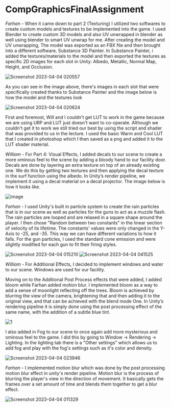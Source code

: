 # CompGraphicsFinalAssignment

*Farhan* - When it came down to part 2 (Texturing) I utilized two softwares to create custom models and textures to be implemented into the game. I used Blender to create custom 3D models and also UV unwrapped in blender as well using blender to smart UV unwrap for me. After creating the model and UV unwrapping, The model was exported as an FBX file and then brought into a different software, Substance 3D Painter. In Substance Painter, i added the textures/materials to the model and then exported the textures as specific 2D images for each slot in Unity: Albedo, Metallic, Normal Map, Height, and Occlusion. 

![Screenshot 2023-04-04 020557](https://user-images.githubusercontent.com/72412425/229908673-f128242d-c9eb-4b8b-b1cc-5d62eeae767d.png)

As you can see in the image above, there's images in each slot that were specifically created thanks to Substance Painter and the image below is how the model and the textures look

![Screenshot 2023-04-04 020624](https://user-images.githubusercontent.com/72412425/229908876-6cc06f44-1175-49df-815c-21566a4ce6fa.png)

First and foremost, Will and I couldn't get LUT to work in the game because we are using URP and LUT just doesn't want to co-operate. Although we couldn't get it to work we still tried our best by using the script and shader that was provided to us in the lecture. I used the basic Warm and Cool LUT that I created in photoshop which I then saved as a png and added it to the LUT shader material. 

*William* - For Part 4: Visual Effects, I added decals to our scene to create a more ominous feel to the scene by adding a bloody hand to our facility door. Decals are done by layering an extra texture on top of an already existing one. We do this by getting two textures and then applying the decal texture in the surf function using the albedo. In Unity’s render pipeline, we implement it using a decal material on a decal projector. The image below is how it looks like. 

![image](https://user-images.githubusercontent.com/72412425/229915701-0d262dba-be34-485e-9698-b36d6739a617.png)

*Farhan* - I used Unity's built in particle system to create the rain particles that is in our scene as well as particles for the guns to act as a muzzle flash. The rain particles are looped and are relased in a square shape around the player. I then chose "Random between two constants" in the linear section of velocity of its lifetime. The constants' values were only changed in the Y-Axis to -25, and -35. This way we can have different variations to how it falls. For the gun particles, I used the standard cone emission and were slightly modified for each gun to fit their firing styles.

![Screenshot 2023-04-04 015210](https://user-images.githubusercontent.com/72412425/229916901-ddf8eee8-3268-4751-913e-a09a6c3ff71f.png) 
![Screenshot 2023-04-04 041525](https://user-images.githubusercontent.com/72412425/229916955-15e11315-8129-476d-94a3-a26d243ad595.png)

*William* - For Additional Effects, I decided to implement windows and water to our scene. Windows are used for our facility. 

Moving on to the Additional Post Process effects that were added, I added bloom while Farhan added motion blur. I implemented bloom as a way to add a sense of moonlight reflecting off the trees. Bloom is achieved by blurring the view of the camera, brightening that and then adding it to the original view, and that can be achieved with the blend mode One. In Unity’s rendering pipeline it is simply done using the post processing effect of the same name, with the addition of a subtle blue tint.

![1](https://user-images.githubusercontent.com/72412425/229922214-c4d463e5-b270-484a-b76a-b63d47410faa.png)

I also added in Fog to our scene to once again add more mysterious and ominous feel to the game. I did this by going to Window -> Rendering -> Lighting. In the lighting tab there is a "Other settings" which allows us to add fog and play with the fog's settings such as it's color and density. 

![Screenshot 2023-04-04 023946](https://user-images.githubusercontent.com/72412425/229922986-21539f64-fbe1-4374-9a01-5dcd1565dca8.png)

*Farhan* - I implemented motion blur which was done by the post processing motion blur effect in unity's render pipeline. Motion blur is the process of blurring the player's view in the direction of movement. It basically gets the frames over a set amount of time and blends them together to get a blur effect.

![Screenshot 2023-04-04 011329](https://user-images.githubusercontent.com/72412425/229923034-f2cc7891-4570-4136-b14b-6fe2ca746af6.png)

